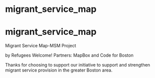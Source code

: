 # migrant_service_map
# migrant_service_map

Migrant Service Map-MSM Project 

by Refugees Welcome!
Partners: MapBox and Code for Boston 

Thanks for choosing to support our initiative to support and strengthen migrant service provision in the greater Boston area. 

